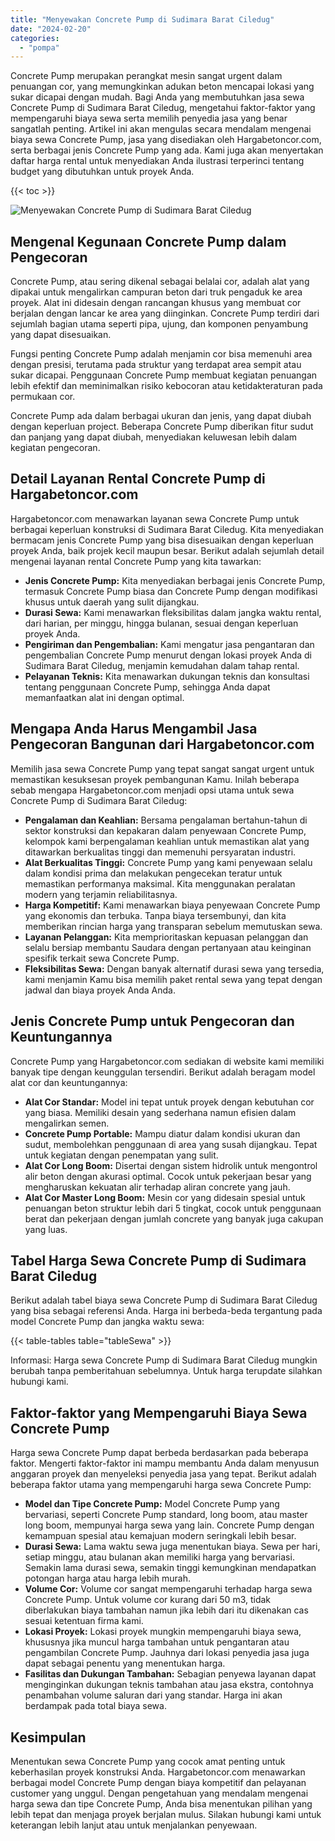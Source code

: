```yaml
---
title: "Menyewakan Concrete Pump di Sudimara Barat Ciledug"
date: "2024-02-20"
categories: 
  - "pompa"
---
```




Concrete Pump merupakan perangkat mesin sangat urgent dalam penuangan cor, yang memungkinkan adukan beton mencapai lokasi yang sukar dicapai dengan mudah. Bagi Anda yang membutuhkan jasa sewa Concrete Pump di Sudimara Barat Ciledug, mengetahui faktor-faktor yang mempengaruhi biaya sewa serta memilih penyedia jasa yang benar sangatlah penting. Artikel ini akan mengulas secara mendalam mengenai biaya sewa Concrete Pump, jasa yang disediakan oleh Hargabetoncor.com, serta berbagai jenis Concrete Pump yang ada. Kami juga akan menyertakan daftar harga rental untuk menyediakan Anda ilustrasi terperinci tentang budget yang dibutuhkan untuk proyek Anda.

{{< toc >}}

![Menyewakan Concrete Pump di Sudimara Barat Ciledug](https://hargareadymixid.github.io/pompa/concrete-pump%20(28).png)

## Mengenal Kegunaan Concrete Pump dalam Pengecoran

Concrete Pump, atau sering dikenal sebagai belalai cor, adalah alat yang dipakai untuk mengalirkan campuran beton dari truk pengaduk ke area proyek. Alat ini didesain dengan rancangan khusus yang membuat cor berjalan dengan lancar ke area yang diinginkan. Concrete Pump terdiri dari sejumlah bagian utama seperti pipa, ujung, dan komponen penyambung yang dapat disesuaikan.

Fungsi penting Concrete Pump adalah menjamin cor bisa memenuhi area dengan presisi, terutama pada struktur yang terdapat area sempit atau sukar dicapai. Penggunaan Concrete Pump membuat kegiatan penuangan lebih efektif dan meminimalkan risiko kebocoran atau ketidakteraturan pada permukaan cor.

Concrete Pump ada dalam berbagai ukuran dan jenis, yang dapat diubah dengan keperluan project. Beberapa Concrete Pump diberikan fitur sudut dan panjang yang dapat diubah, menyediakan keluwesan lebih dalam kegiatan pengecoran.

## Detail Layanan Rental Concrete Pump di Hargabetoncor.com

Hargabetoncor.com menawarkan layanan sewa Concrete Pump untuk berbagai keperluan konstruksi di Sudimara Barat Ciledug. Kita menyediakan bermacam jenis Concrete Pump yang bisa disesuaikan dengan keperluan proyek Anda, baik projek kecil maupun besar. Berikut adalah sejumlah detail mengenai layanan rental Concrete Pump yang kita tawarkan:

- **Jenis Concrete Pump:** Kita menyediakan berbagai jenis Concrete Pump, termasuk Concrete Pump biasa dan Concrete Pump dengan modifikasi khusus untuk daerah yang sulit dijangkau.
- **Durasi Sewa:** Kami menawarkan fleksibilitas dalam jangka waktu rental, dari harian, per minggu, hingga bulanan, sesuai dengan keperluan proyek Anda.
- **Pengiriman dan Pengembalian:** Kami mengatur jasa pengantaran dan pengembalian Concrete Pump menurut dengan lokasi proyek Anda di Sudimara Barat Ciledug, menjamin kemudahan dalam tahap rental.
- **Pelayanan Teknis:** Kita menawarkan dukungan teknis dan konsultasi tentang penggunaan Concrete Pump, sehingga Anda dapat memanfaatkan alat ini dengan optimal.

## Mengapa Anda Harus Mengambil Jasa Pengecoran Bangunan dari Hargabetoncor.com

Memilih jasa sewa Concrete Pump yang tepat sangat sangat urgent untuk memastikan kesuksesan proyek pembangunan Kamu. Inilah beberapa sebab mengapa Hargabetoncor.com menjadi opsi utama untuk sewa Concrete Pump di Sudimara Barat Ciledug:

- **Pengalaman dan Keahlian:** Bersama pengalaman bertahun-tahun di sektor konstruksi dan kepakaran dalam penyewaan Concrete Pump, kelompok kami berpengalaman keahlian untuk memastikan alat yang ditawarkan berkualitas tinggi dan memenuhi persyaratan industri.
- **Alat Berkualitas Tinggi:** Concrete Pump yang kami penyewaan selalu dalam kondisi prima dan melakukan pengecekan teratur untuk memastikan performanya maksimal. Kita menggunakan peralatan modern yang terjamin reliabilitasnya.
- **Harga Kompetitif:** Kami menawarkan biaya penyewaan Concrete Pump yang ekonomis dan terbuka. Tanpa biaya tersembunyi, dan kita memberikan rincian harga yang transparan sebelum memutuskan sewa.
- **Layanan Pelanggan:** Kita memprioritaskan kepuasan pelanggan dan selalu bersiap membantu Saudara dengan pertanyaan atau keinginan spesifik terkait sewa Concrete Pump.
- **Fleksibilitas Sewa:** Dengan banyak alternatif durasi sewa yang tersedia, kami menjamin Kamu bisa memilih paket rental sewa yang tepat dengan jadwal dan biaya proyek Anda Anda.

## Jenis Concrete Pump untuk Pengecoran dan Keuntungannya

Concrete Pump yang Hargabetoncor.com sediakan di website kami memiliki banyak tipe dengan keunggulan tersendiri. Berikut adalah beragam model alat cor dan keuntungannya:

- **Alat Cor Standar:** Model ini tepat untuk proyek dengan kebutuhan cor yang biasa. Memiliki desain yang sederhana namun efisien dalam mengalirkan semen.
- **Concrete Pump Portable:** Mampu diatur dalam kondisi ukuran dan sudut, membolehkan penggunaan di area yang susah dijangkau. Tepat untuk kegiatan dengan penempatan yang sulit.
- **Alat Cor Long Boom:** Disertai dengan sistem hidrolik untuk mengontrol alir beton dengan akurasi optimal. Cocok untuk pekerjaan besar yang mengharuskan kekuatan alir terhadap aliran concrete yang jauh.
- **Alat Cor Master Long Boom:** Mesin cor yang didesain spesial untuk penuangan beton struktur lebih dari 5 tingkat, cocok untuk penggunaan berat dan pekerjaan dengan jumlah concrete yang banyak juga cakupan yang luas.

## Tabel Harga Sewa Concrete Pump di Sudimara Barat Ciledug

Berikut adalah tabel biaya sewa Concrete Pump di Sudimara Barat Ciledug yang bisa sebagai referensi Anda. Harga ini berbeda-beda tergantung pada model Concrete Pump dan jangka waktu sewa:

{{< table-tables table="tableSewa" >}}

Informasi: Harga sewa Concrete Pump di Sudimara Barat Ciledug mungkin berubah tanpa pemberitahuan sebelumnya. Untuk harga terupdate silahkan hubungi kami.

## Faktor-faktor yang Mempengaruhi Biaya Sewa Concrete Pump

Harga sewa Concrete Pump dapat berbeda berdasarkan pada beberapa faktor. Mengerti faktor-faktor ini mampu membantu Anda dalam menyusun anggaran proyek dan menyeleksi penyedia jasa yang tepat. Berikut adalah beberapa faktor utama yang mempengaruhi harga sewa Concrete Pump:

- **Model dan Tipe Concrete Pump:** Model Concrete Pump yang bervariasi, seperti Concrete Pump standard, long boom, atau master long boom, mempunyai harga sewa yang lain. Concrete Pump dengan kemampuan spesial atau kemajuan modern seringkali lebih besar.
- **Durasi Sewa:** Lama waktu sewa juga menentukan biaya. Sewa per hari, setiap minggu, atau bulanan akan memiliki harga yang bervariasi. Semakin lama durasi sewa, semakin tinggi kemungkinan mendapatkan potongan harga atau harga lebih murah.
- **Volume Cor:** Volume cor sangat mempengaruhi terhadap harga sewa Concrete Pump. Untuk volume cor kurang dari 50 m3, tidak diberlakukan biaya tambahan namun jika lebih dari itu dikenakan cas sesuai ketentuan firma kami.
- **Lokasi Proyek:** Lokasi proyek mungkin mempengaruhi biaya sewa, khususnya jika muncul harga tambahan untuk pengantaran atau pengambilan Concrete Pump. Jauhnya dari lokasi penyedia jasa juga dapat sebagai penentu yang menentukan harga.
- **Fasilitas dan Dukungan Tambahan:** Sebagian penyewa layanan dapat menginginkan dukungan teknis tambahan atau jasa ekstra, contohnya penambahan volume saluran dari yang standar. Harga ini akan berdampak pada total biaya sewa.

## Kesimpulan

Menentukan sewa Concrete Pump yang cocok amat penting untuk keberhasilan proyek konstruksi Anda. Hargabetoncor.com menawarkan berbagai model Concrete Pump dengan biaya kompetitif dan pelayanan customer yang unggul. Dengan pengetahuan yang mendalam mengenai harga sewa dan tipe Concrete Pump, Anda bisa menentukan pilihan yang lebih tepat dan menjaga proyek berjalan mulus. Silakan hubungi kami untuk keterangan lebih lanjut atau untuk menjalankan penyewaan.
